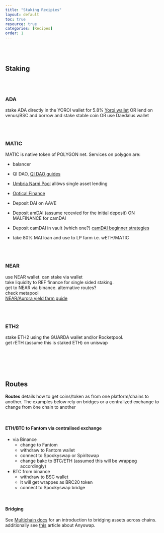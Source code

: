 ```yaml
---
title: "Staking Recipies"
layout: default
toc: true
resource: true 
categories: [Recipes] 
order: 1
---
```

<br><br>

## Staking



<br><br>

### ADA
stake  ADA directly in the YOROI wallet for 5.8% [Yoroi wallet](https://yoroi-wallet.com/#/)
OR
lend on venus/BSC and borrow and stake stable coin
OR
use Daedalus wallet

<br><br>

### MATIC
MATIC is native token of POLYGON net. Services on polygon are:

* balancer
* QI DAO, [QI DAO  guides](https://guide.qidao.community/tutorials/polygon)
* [Umbria Narni Pool](https://bridge.umbria.network/pool/) allöws single asset lending
* [Optical Finance](http://www.optical.finance/)


*   Deposit DAI on AAVE
*   Deposit amDAI (assume recevied for the initial deposit) ON MAI.FINANCE for camDAI
*   Deposit camDAI in vault (which one?) [camDAI beginner strategies](https://guide.qidao.community/tutorials/polygon/camdai-beginner-strategy)
*   take 80% MAI loan and use to LP farm i.e. wETH/MATIC 

<br><br>

### NEAR
use NEAR wallet. can stake via wallet  
take liquidity to REF finance for single sided staking.  
get to NEAR via  binance. alternative routes?  
check metapool  
[NEAR/Aurora yield farm guide](https://blog.defiyield.app/the-ultimate-yield-farming-guide-for-near-protocol-ce27046d8218)

<br><br>

### ETH2
stake ETH2 using the GUARDA wallet and/or Rocketpool.  
get rETH (assume this is staked ETH) on uniswap

<br><br><br><br>

## Routes
**Routes** details how to get coins/token as from one platform/chains to another. The examples below rely on bridges or a centralized exchange to change from öne chain to another

<br>

#### ETH/BTC to Fantom via centralised exchange
* via Binance
    * change to Fantom
    * withdraw to Fantom wallet
    * connect to Spookyswap or Spiritswap
    * change bakc to BTC/ETH (assumed this will be wrappeg accordingly)
* BTC from binance
    * withdraw to BSC wallet
    * It will get wrappes as BRC20 token
    * connect to Spookyswap bridge

<br>

#### Bridging
See [Multichain docs](https://docs.multichain.org/how-it-works/cross-chain-bridge) for an introduction to bridging assets across chains.  additionally see [this](https://medium.com/multichainorg/anyswap-fees-explained-bceddf535b83) article about Anyswap.
